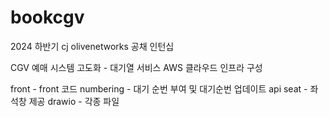 # bookcgv
2024 하반기 cj olivenetworks 공채 인턴십

CGV 예매 시스템 고도화 - 대기열 서비스 AWS 클라우드 인프라 구성

front - front 코드
numbering - 대기 순번 부여 및 대기순번 업데이트 api
seat - 좌석창 제공 
drawio - 각종 파일
